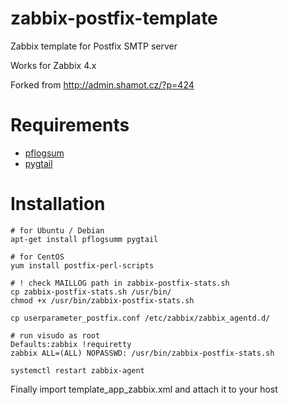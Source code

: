 # zabbix-postfix-template
Zabbix template for Postfix SMTP server

Works for Zabbix 4.x

Forked from http://admin.shamot.cz/?p=424

# Requirements
* [pflogsum](http://jimsun.linxnet.com/postfix_contrib.html)
* [pygtail](https://pypi.org/project/pygtail/)

# Installation
    # for Ubuntu / Debian
    apt-get install pflogsumm pygtail
    
    # for CentOS
    yum install postfix-perl-scripts
    
    # ! check MAILLOG path in zabbix-postfix-stats.sh
    cp zabbix-postfix-stats.sh /usr/bin/
    chmod +x /usr/bin/zabbix-postfix-stats.sh

    cp userparameter_postfix.conf /etc/zabbix/zabbix_agentd.d/
    
    # run visudo as root
    Defaults:zabbix !requiretty
    zabbix ALL=(ALL) NOPASSWD: /usr/bin/zabbix-postfix-stats.sh
    
    systemctl restart zabbix-agent

Finally import template_app_zabbix.xml and attach it to your host
